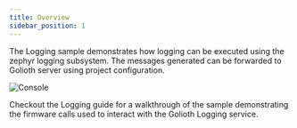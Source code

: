 ```yaml
---
title: Overview
sidebar_position: 1
---
```

The Logging sample demonstrates how logging can be executed using the zephyr logging subsystem.  The messages generated can be forwarded to Golioth server using project configuration. 

![Console](../logging-svg-a4.svg)

Checkout the Logging guide for a walkthrough of the sample demonstrating the firmware calls used to interact with the Golioth Logging service. 